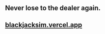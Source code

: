 
## Never lose to the dealer again. 

## [blackjacksim.vercel.app](https://blackjacksim.vercel.app/)
